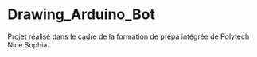 # Drawing_Arduino_Bot

Projet réalisé dans le cadre de la formation de prépa intégrée de Polytech Nice Sophia.
